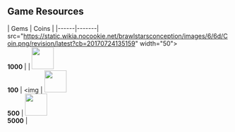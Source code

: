 ## Game Resources

| Gems | Coins |
|------|-------| src="https://static.wikia.nocookie.net/brawlstarsconception/images/6/6d/Coin.png/revision/latest?cb=20170724135159" width="50"> <br> **1000** |
| <img src="https://static.wikia.nocookie.net/brawlstars/images/a/aa/Gem.png/revision/latest?cb=20181219074149&path-prefix=fr" width="50"> <br> **100** | <img
| <img src="https://static.wikia.nocookie.net/brawlstars/images/a/aa/Gem.png/revision/latest?cb=20181219074149&path-prefix=fr" width="50"> <br> **500** | <img src="https://static.wikia.nocookie.net/brawlstarsconception/images/6/6d/Coin.png/revision/latest?cb=20170724135159" width="50"> <br> **5000** |
